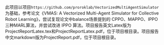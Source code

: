 此项目以项目`https://github.com/proroklab/VectorizedMultiAgentSimulator`为基础，参考论文《VMAS: A Vectorized Multi-Agent Simulator for Collective Robot Learning》，尝试复现论文中balance场景提到的 CPPO、MAPPO、IPPO 三种MARL算法，并尝试改进 IPPO 算法。项目报告英文Latex版为ProjectReportLatex.tex和ProjectReportLatex.pdf，位于项目根目录。项目报告中文markdown版为ProjectReport.pdf，位于项目根目录。
